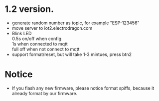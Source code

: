 # 1.2 version.
* generate random number as topic, for example "ESP-123456"
* move server to iot2.electrodragon.com
* Blink LED <br>
0.5s on/off when config  
1s when connected to mqtt   
full off when not connect to mqtt  
* support format/reset, but will take 1-3 mintues, press btn2

# Notice
* If you flash any new firmware, please notice format spiffs, because it already format by our firmware.